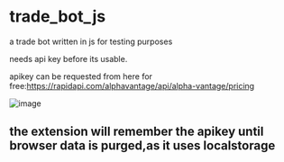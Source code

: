 # trade_bot_js
a trade bot written in js for testing purposes

needs api key before its usable.

apikey can be requested from here for free:https://rapidapi.com/alphavantage/api/alpha-vantage/pricing

![image](https://user-images.githubusercontent.com/22707282/150638547-7bf7e11d-a5f9-49e0-a1c4-572d6d8a2ae7.png)


## the extension will remember the apikey until browser data is purged,as it uses localstorage
